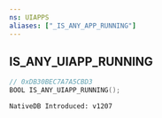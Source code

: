 ```yaml
---
ns: UIAPPS
aliases: ["_IS_ANY_APP_RUNNING"]
---
```

## IS_ANY_UIAPP_RUNNING

```c
// 0xDB30BEC7A7A5CBD3
BOOL IS_ANY_UIAPP_RUNNING();
```

```
NativeDB Introduced: v1207
```

